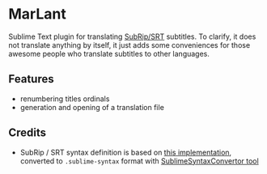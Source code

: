 # MarLant

Sublime Text plugin for translating [SubRip/SRT](https://en.wikipedia.org/wiki/SubRip) subtitles. To clarify, it does not translate anything by itself, it just adds some conveniences for those awesome people who translate subtitles to other languages.

## Features

- renumbering titles ordinals
- generation and opening of a translation file

## Credits

- SubRip / SRT syntax definition is based on [this implementation](https://github.com/SalGnt/Sublime-SRT/blob/master/SRT.tmLanguage), converted to `.sublime-syntax` format with [SublimeSyntaxConvertor tool](https://github.com/aziz/SublimeSyntaxConvertor)
